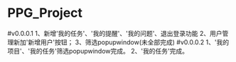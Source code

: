 # PPG_Project

#v0.0.0.1
1、新增'我的任务'、'我的提醒'、'我的问题'、退出登录功能
2、用户管理新加'新增用户'按钮；
3、筛选popupwindow(未全部完成)
#v0.0.0.2
1、'我的项目'、'我的任务'筛选popupwindow完成。
2、'我的任务'完成。
